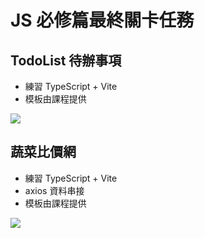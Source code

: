 # JS 必修篇最終關卡任務

## TodoList 待辦事項

- 練習 TypeScript + Vite
- 模板由課程提供

![](https://i.imgur.com/TCnqKCF.png)

## 蔬菜比價網

- 練習 TypeScript + Vite
- axios 資料串接
- 模板由課程提供

![](https://i.imgur.com/AkCU7UD.png)